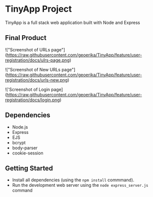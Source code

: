 # TinyApp Project

TinyApp is a full stack web application built with Node and Express

## Final Product

!["Screenshot of URLs page"] (https://raw.githubusercontent.com/geoerika/TinyApp/feature/user-registration/docs/ulrs-page.png)

!["Screenshot of New URLs page"] (https://raw.githubusercontent.com/geoerika/TinyApp/feature/user-registration/docs/urls-new.png)

!['Screenshot of Login page] (https://raw.githubusercontent.com/geoerika/TinyApp/feature/user-registration/docs/login.png)


## Dependencies

- Node.js
- Express
- EJS
- bcrypt
- body-parser
- cookie-session

## Getting Started

- Install all dependencies (using the `npm install` commmand).
- Run the development web server using the `node express_server.js` command
